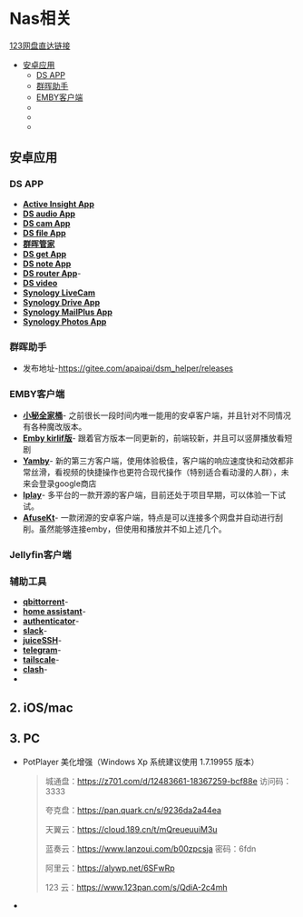 # Nas相关

[123网盘直达链接](https://www.123pan.com/s/wgO8Vv-xdKP3.html)

- [安卓应用](#安卓应用)
  - [DS APP](#ds-app)
  - [群晖助手](#群晖助手)
  - [EMBY客户端](#emby客户端)
  - []()
  - []()
  - []()


## 安卓应用

### DS APP
- [**Active Insight App**](https://global.synologydownload.com/download/Mobile/Android-ActiveInsight/1.1.0-099/Android-SynologyActiveInsight.1.1.0-99.cn.apk)
- [**DS audio App**](https://global.synologydownload.com/download/Mobile/Android-DSaudio/3.15.4-524/Android-DSaudio.3.15.4-524.cn.apk)
- [**DS cam App**](https://global.synologydownload.com/download/Mobile/Android-DScam/3.8.2-1102/Android-DScam.3.8.2-1102.cn.apk)
- [**DS file App**](https://global.synologydownload.com/download/Mobile/Android-DSfile/4.17.1-588/Android-DSfile.4.17.1-588.cn.apk)
- [**群晖管家**](https://global.synologydownload.com/download/Mobile/Android-DSfinder/2.5.2-449/Android-DSfinder.2.5.2-449.cn.apk)
- [**DS get App**](https://global.synologydownload.com/download/Mobile/Android-DSdownload/1.12.5-172/Android-DSdownload.1.12.5-172.apk)
- [**DS note App**](https://global.synologydownload.com/download/Mobile/Android-DSnote/1.11.7-318/Android-DSnote.1.11.7-318.cn.apk)
- [**DS router App**]()-
- [**DS video**](https://global.synologydownload.com/download/Mobile/Android-DSvideo/3.4.7-328/Android-DSvideo.3.4.7-328.cn.apk)
- [**Synology LiveCam**](https://global.synologydownload.com/download/Mobile/Android-LiveCam/1.1.2-165/Android-LiveCam.1.1.2-165.ww.apk)
- [**Synology Drive App**](https://global.synologydownload.com/download/Mobile/Android-Drive/3.5.1-940/Android-SynologyDrive.3.5.1-940.cn.apk)
- [**Synology MailPlus App**](https://global.synologydownload.com/download/Mobile/Android-DSmail/2.7.0-833/Android-SynologyMailPlus.2.7.0-833.cn.apk)
- [**Synology Photos App**](https://global.synologydownload.com/download/Mobile/Android-Photos/2.0.1-454/Android-SynologyPhotos.2.0.1-454.cn.apk)
   
### 群晖助手
- 发布地址-https://gitee.com/apaipai/dsm_helper/releases

 
### EMBY客户端
- [**小秘全家桶**](https://t.me/EmbyNoisyX/61)- 之前很长一段时间内唯一能用的安卓客户端，并且针对不同情况有各种魔改版本。
- [**Emby kirlif版**](https://t.me/SaltSoupGarage/563)- 跟着官方版本一同更新的，前端较新，并且可以竖屏播放看短剧
- [**Yamby**](https://t.me/yamby_release/6)- 新的第三方客户端，使用体验极佳，客户端的响应速度快和动效都非常丝滑，看视频的快捷操作也更符合现代操作（特别适合看动漫的人群），未来会登录google商店
- [**Iplay**](https://github.com/ourfor/iPlayClient)- 多平台的一款开源的客户端，目前还处于项目早期，可以体验一下试试。
- [**AfuseKt**](https://github.com/AttemptD/AfuseKt-release/releases)- 一款闭源的安卓客户端，特点是可以连接多个网盘并自动进行刮削。虽然能够连接emby，但使用和播放并不如上述几个。

### Jellyfin客户端

### 辅助工具
- [**qbittorrent**]()-
- [**home assistant**]()-
- [**authenticator**]()-
- [**slack**]()-
- [**juiceSSH**]()-
- [**telegram**]()-
- [**tailscale**]()-
- [**clash**]()-
- 
## 2. iOS/mac
## 3. PC
- PotPlayer 美化增强（Windows Xp 系统建议使用 1.7.19955 版本）

  
    > 城通盘：https://z701.com/d/12483661-18367259-bcf88e 访问码：3333
    >
    > 
    > 夸克盘：https://pan.quark.cn/s/9236da2a44ea
    >
    > 
    > 天翼云：https://cloud.189.cn/t/mQreueuuiM3u
    >
    > 
    > 蓝奏云：https://www.lanzoui.com/b00zpcsja 密码：6fdn
    >
    > 
    > 阿里云：https://alywp.net/6SFwRp
    >
    > 
    > 123 云：https://www.123pan.com/s/QdiA-2c4mh
- 

